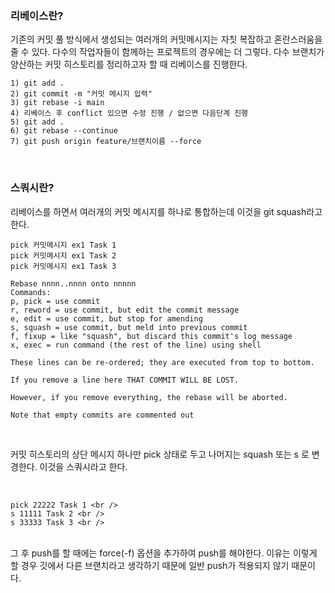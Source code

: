 ### 리베이스란?
기존의 커밋 풀 방식에서 생성되는 여러개의 커밋메시지는 자칫 복잡하고 혼란스러움을 줄 수 있다. 다수의 작업자들이 함께하는 프로젝트의 경우에는 더 그렇다. 다수 브랜치가 양산하는 커밋 히스토리를 정리하고자 할 때 리베이스를 진행한다.
```
1) git add .
2) git commit -m "커밋 메시지 입력"
3) git rebase -i main
4) 리베이스 후 conflict 있으면 수정 진행 / 없으면 다음단계 진행
5) git add .
6) git rebase --continue
7) git push origin feature/브랜치이름 --force
```
<br />

### 스쿼시란?
리베이스를 하면서 여러개의 커밋 메시지를 하나로 통합하는데 이것을 git squash라고 한다.<br />
```
pick 커밋메시지 ex1 Task 1
pick 커밋메시지 ex1 Task 2
pick 커밋메시지 ex1 Task 3

Rebase nnnn..nnnn onto nnnnn
Commands:
p, pick = use commit
r, reword = use commit, but edit the commit message
e, edit = use commit, but stop for amending
s, squash = use commit, but meld into previous commit
f, fixup = like "squash", but discard this commit's log message
x, exec = run command (the rest of the line) using shell

These lines can be re-ordered; they are executed from top to bottom.

If you remove a line here THAT COMMIT WILL BE LOST.

However, if you remove everything, the rebase will be aborted.

Note that empty commits are commented out

```
<br />

커밋 히스토리의 상단 메시지 하나만 pick 상태로 두고 나머지는 squash 또는 s 로 변경한다. 이것을 스쿼시라고 한다.

<br />

```
pick 22222 Task 1 <br />
s 11111 Task 2 <br />
s 33333 Task 3 <br />
```
<br />
그 후 push를 할 때에는 force(-f) 옵션을 추가하여 push를 해야한다. 이유는 이렇게 할 경우 깃에서 다른 브랜치라고 생각하기 때문에 일반 push가 적용되지 않기 때문이다.
